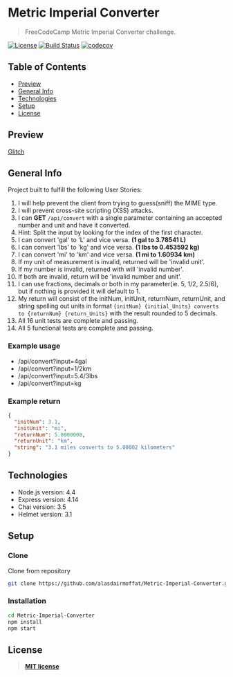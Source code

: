 # Metric Imperial Converter

> FreeCodeCamp Metric Imperial Converter challenge.

[![License](https://img.shields.io/:license-mit-blue.svg?style=flat-square)](https://badges.mit-license.org)
[![Build Status](https://travis-ci.com/alasdairmoffat/Metric-Imperial-Converter.svg?branch=master)](https://travis-ci.com/alasdairmoffat/Metric-Imperial-Converter)
[![codecov](https://codecov.io/gh/alasdairmoffat/Metric-Imperial-Converter/branch/master/graph/badge.svg)](https://codecov.io/gh/alasdairmoffat/Metric-Imperial-Converter)

## Table of Contents

- [Preview](#preview)
- [General Info](#general-info)
- [Technologies](#technologies)
- [Setup](#setup)
- [License](#license)

## Preview

[Glitch](https://alasdairmoffat-metric-imperial-converter.glitch.me)

## General Info

Project built to fulfill the following User Stories:

1. I will help prevent the client from trying to guess(sniff) the MIME type.
2. I will prevent cross-site scripting (XSS) attacks.
3. I can **GET** `/api/convert` with a single parameter containing an accepted number and unit and have it converted.</I>
4. Hint: Split the input by looking for the index of the first character.
5. I can convert 'gal' to 'L' and vice versa. **(1 gal to 3.78541 L)**</I>
6. I can convert 'lbs' to 'kg' and vice versa. **(1 lbs to 0.453592 kg)**</I>
7. I can convert 'mi' to 'km' and vice versa. **(1 mi to 1.60934 km)**</I>
8. If my unit of measurement is invalid, returned will be 'invalid unit'.
9. If my number is invalid, returned with will 'invalid number'.
10. If both are invalid, return will be 'invalid number and unit'.
11. I can use fractions, decimals or both in my parameter(ie. 5, 1/2, 2.5/6), but if nothing is provided it will default to 1.
12. My return will consist of the initNum, initUnit, returnNum, returnUnit, and string spelling out units in format `{initNum} {initial_Units} converts to {returnNum} {return_Units}` with the result rounded to 5 decimals.</My>
13. All 16 unit tests are complete and passing.
14. All 5 functional tests are complete and passing.

### Example usage

- /api/convert?input=4gal
- /api/convert?input=1/2km
- /api/convert?input=5.4/3lbs
- /api/convert?input=kg

### Example return

```json
{
  "initNum": 3.1,
  "initUnit": "mi",
  "returnNum": 5.0000008,
  "returnUnit": "km",
  "string": "3.1 miles converts to 5.00002 kilometers"
}
```

## Technologies

- Node.js version: 4.4
- Express version: 4.14
- Chai version: 3.5
- Helmet version: 3.1

## Setup

### Clone

Clone from repository

```bash
git clone https://github.com/alasdairmoffat/Metric-Imperial-Converter.git
```

### Installation

```bash
cd Metric-Imperial-Converter
npm install
npm start
```

## License

> **[MIT license](https://opensource.org/licenses/mit-license.php)**
